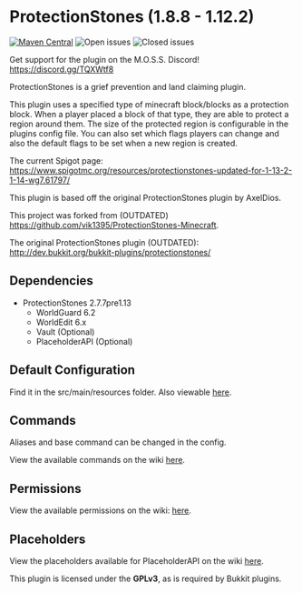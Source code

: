 # ProtectionStones (1.8.8 - 1.12.2)
[![Maven Central](https://img.shields.io/maven-central/v/dev.espi/protectionstones.svg?label=Maven%20Central)](https://search.maven.org/search?q=g:%22dev.espi%22%20AND%20a:%22protectionstones%22)
![Open issues](https://img.shields.io/github/issues-raw/espidev/ProtectionStones)
![Closed issues](https://img.shields.io/github/issues-closed-raw/espidev/ProtectionStones)

Get support for the plugin on the M.O.S.S. Discord! https://discord.gg/TQXWtf8

ProtectionStones is a grief prevention and land claiming plugin.

This plugin uses a specified type of minecraft block/blocks as a protection block. When a player placed a block of that type, they are able to protect a region around them. The size of the protected region is configurable in the plugins config file. You can also set which flags players can change and also the default flags to be set when a new region is created.

The current Spigot page: https://www.spigotmc.org/resources/protectionstones-updated-for-1-13-2-1-14-wg7.61797/

This plugin is based off the original ProtectionStones plugin by AxelDios.

This project was forked from (OUTDATED) https://github.com/vik1395/ProtectionStones-Minecraft.

The original ProtectionStones plugin (OUTDATED): http://dev.bukkit.org/bukkit-plugins/protectionstones/

## Dependencies
* ProtectionStones 2.7.7pre1.13
  * WorldGuard 6.2
  * WorldEdit 6.x
  * Vault (Optional)
  * PlaceholderAPI (Optional)
  
## Default Configuration
Find it in the src/main/resources folder. Also viewable [here](https://github.com/espidev/ProtectionStones/wiki/Configuration).

## Commands
Aliases and base command can be changed in the config.

View the available commands on the wiki [here](https://github.com/espidev/ProtectionStones/wiki/Commands).

## Permissions
View the available permissions on the wiki: [here](https://github.com/espidev/ProtectionStones/wiki/Permissions).

## Placeholders
View the placeholders available for PlaceholderAPI on the wiki [here](https://github.com/espidev/ProtectionStones/wiki/Placeholders).

This plugin is licensed under the **GPLv3**, as is required by Bukkit plugins.
